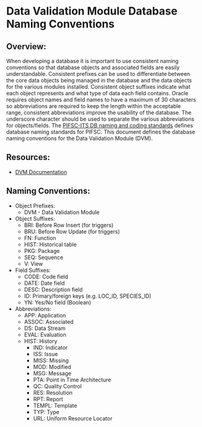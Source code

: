 
# Data Validation Module Database Naming Conventions
## Overview:
When developing a database it is important to use consistent naming conventions so that database objects and associated fields are easily understandable.  Consistent prefixes can be used to differentiate between the core data objects being managed in the database and the data objects for the various modules installed.  Consistent object suffixes indicate what each object represents and what type of data each field contains.  Oracle requires object names and field names to have a maximum of 30 characters so abbreviations are required to keep the length within the acceptable range, consistent abbreviations improve the usability of the database.  The underscore character should be used to separate the various abbreviations for objects/fields.  The [PIFSC-ITS DB naming and coding standards](https://drive.google.com/file/d/1fcKwGN0aYNKAI1y7E7DGkh0FiIPUJase/view?usp=sharing) defines database naming standards for PIFSC.  This document defines the database naming conventions for the Data Validation Module (DVM).
## Resources:
- [DVM Documentation](./Data%20Validation%20Module%20Documentation.MD)
## Naming Conventions:
- Object Prefixes:
	- DVM - Data Validation Module
- Object Suffixes:
	- BRI: Before Row Insert (for triggers)
	- BRU: Before Row Update (for triggers)
	- FN: Function
	- HIST: Historical table
	- PKG: Package
	- SEQ: Sequence
	- V: View
- Field Suffixes:
	- CODE: Code field
	- DATE: Date field
	- DESC: Description field
	- ID: Primary/foreign keys (e.g. LOC_ID, SPECIES_ID)
	- YN: Yes/No field (Boolean)
- Abbreviations:
	- APP: Application
	- ASSOC: Associated
  - DS: Data Stream
  - EVAL: Evaluation
  - HIST: History
	- IND: Indicator
	- ISS: Issue
	- MISS: Missing
	- MOD: Modified
	- MSG: Message
	- PTA: Point in Time Architecture
	- QC: Quality Control
	- RES: Resolution
	- RPT: Report
	- TEMPL: Template
	- TYP: Type
	- URL: Uniform Resource Locator
